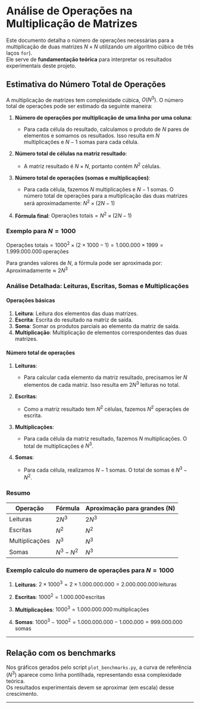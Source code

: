 # Análise de Operações na Multiplicação de Matrizes

Este documento detalha o número de operações necessárias para a multiplicação de duas matrizes $`N \times N`$ utilizando um algoritmo cúbico de três laços `for`).  
Ele serve de **fundamentação teórica** para interpretar os resultados experimentais deste projeto.

## Estimativa do Número Total de Operações

A multiplicação de matrizes tem complexidade cúbica, $`O(N^3)`$. O número total de operações pode ser estimado da seguinte maneira:

1. **Número de operações por multiplicação de uma linha por uma coluna**:
   - Para cada célula do resultado, calculamos o produto de $`N`$ pares de elementos e somamos os resultados. Isso resulta em $`N`$ multiplicações e $`N-1`$ somas para cada célula.

2. **Número total de células na matriz resultado**:
   - A matriz resultado é $`N \times N`$, portanto contém $`N^2`$ células.

3. **Número total de operações (somas e multiplicações)**:
   - Para cada célula, fazemos $`N`$ multiplicações e $`N-1`$ somas. O número total de operações para a multiplicação das duas matrizes será aproximadamente:
   $`
   N^2 \times (2N - 1)
  `$

4. **Fórmula final**:
   $`
   \text{Operações totais} = N^2 \times (2N - 1)
   `$

### Exemplo para $`N = 1000`$

$`
\text{Operações totais} = 1000^2 \times (2 \times 1000 - 1) = 1.000.000 \times 1999 = 1.999.000.000 \, \text{operações}
`$

Para grandes valores de $`N`$, a fórmula pode ser aproximada por:
$`
\text{Aproximadamente} \approx 2N^3
`$

### Análise Detalhada: Leituras, Escritas, Somas e Multiplicações

#### Operações básicas

1. **Leitura**: Leitura dos elementos das duas matrizes.
2. **Escrita**: Escrita do resultado na matriz de saída.
3. **Soma**: Somar os produtos parciais ao elemento da matriz de saída.
4. **Multiplicação**: Multiplicação de elementos correspondentes das duas matrizes.

#### Número total de operações

1. **Leituras**:
   - Para calcular cada elemento da matriz resultado, precisamos ler $`N`$ elementos de cada matriz. Isso resulta em $`2N^3`$ leituras no total.

2. **Escritas**:
   - Como a matriz resultado tem $`N^2`$ células, fazemos $`N^2`$ operações de escrita.

3. **Multiplicações**:
   - Para cada célula da matriz resultado, fazemos $`N`$ multiplicações. O total de multiplicações é $`N^3`$.

4. **Somas**:
   - Para cada célula, realizamos $`N-1`$ somas. O total de somas é $`N^3 - N^2`$.

### Resumo

| Operação       | Fórmula                | Aproximação para grandes \(N\) |
|----------------|------------------------|--------------------------------|
| Leituras       | $`2N^3`$               | $`2N^3`$                      |
| Escritas       | $`N^2`$                | $`N^2`$                       |
| Multiplicações | $`N^3`$                | $`N^3`$                       |
| Somas          | $`N^3 - N^2`$          | $`N^3`$                       |

### Exemplo calculo do numero de operações para $`N = 1000`$

1. **Leituras**:
   $`
   2 \times 1000^3 = 2 \times 1.000.000.000 = 2.000.000.000 \, \text{leituras}
   `$

2. **Escritas**:
   $`
   1000^2 = 1.000.000 \, \text{escritas}
   `$

3. **Multiplicações**:
   $`
   1000^3 = 1.000.000.000 \, \text{multiplicações}
   `$

4. **Somas**:
   $`
   1000^3 - 1000^2 = 1.000.000.000 - 1.000.000 = 999.000.000 \, \text{somas}
   `$

---

## Relação com os benchmarks

Nos gráficos gerados pelo script `plot_benchmarks.py`, a curva de referência $`(N^3)`$ aparece como linha pontilhada, representando essa complexidade teórica.  
Os resultados experimentais devem se aproximar (em escala) desse crescimento.

---

